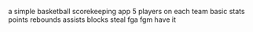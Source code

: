 a simple basketball scorekeeping app 
5 players on each team 
basic stats points rebounds assists blocks steal fga fgm 
have it

